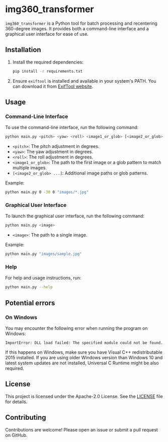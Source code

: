 # img360_transformer

`img360_transformer` is a Python tool for batch processing and recentering 360-degree images. It provides both a command-line interface and a graphical user interface for ease of use.

## Installation

1. Install the required dependencies:
   ```sh
   pip install -r requirements.txt
   ```
2. Ensure `exiftool` is installed and available in your system's PATH. You can download it from [ExifTool website](https://exiftool.org/).

## Usage

### Command-Line Interface

To use the command-line interface, run the following command:

```sh
python main.py <pitch> <yaw> <roll> <image1_or_glob> [<image2_or_glob> ...]
```

- `<pitch>`: The pitch adjustment in degrees.
- `<yaw>`: The yaw adjustment in degrees.
- `<roll>`: The roll adjustment in degrees.
- `<image1_or_glob>`: The path to the first image or a glob pattern to match multiple images.
- `[<image2_or_glob> ...]`: Additional image paths or glob patterns.

Example:

```sh
python main.py 0 -30 0 "images/*.jpg"
```

### Graphical User Interface

To launch the graphical user interface, run the following command:

```sh
python main.py <image>
```

- `<image>`: The path to a single image.

Example:

```sh
python main.py "images/sample.jpg"
```

### Help

For help and usage instructions, run:

```sh
python main.py --help
```

## Potential errors

### On Windows

You may encounter the following error when running the program on Windows:
```
ImportError: DLL load failed: The specified module could not be found.
```

If this happens on Windows, make sure you have Visual C++ redistributable 2015 installed. If you are using older Windows version than Windows 10 and latest system updates are not installed, Universal C Runtime might be also required.


## License

This project is licensed under the Apache-2.0 License. See the [LICENSE](LICENSE) file for details.

## Contributing

Contributions are welcome! Please open an issue or submit a pull request on GitHub.
